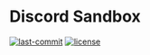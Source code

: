 # Discord Sandbox
[![last-commit](https://img.shields.io/github/last-commit/kata-gatame/discord_sandbox?style=for-the-badge)](https://github.com/kata-gatame/discord_sandbox/commits/main) [![license](https://img.shields.io/github/license/kata-gatame/discord_sandbox?style=for-the-badge)](https://github.com/kata-gatame/discord_sandbox/blob/main/LICENSE)
